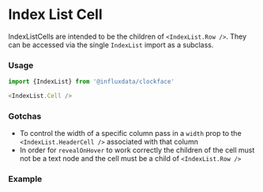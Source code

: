 # Index List Cell

IndexListCells are intended to be the children of `<IndexList.Row />`. They can be accessed via the single `IndexList` import as a subclass.

### Usage
```js
import {IndexList} from '@influxdata/clockface'
```
```js
<IndexList.Cell />
```

### Gotchas

- To control the width of a specific column pass in a `width` prop to the `<IndexList.HeaderCell />` associated with that column
- In order for `revealOnHover` to work correctly the children of the cell must not be a text node and the cell must be a child of `<IndexList.Row />`

### Example
<!-- STORY -->


<!-- STORY HIDE START -->

<!-- STORY HIDE END -->

<!-- PROPS -->
